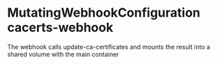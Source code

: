 # MutatingWebhookConfiguration cacerts-webhook

The webhook calls update-ca-certificates and mounts the result into a shared volume with the main container
